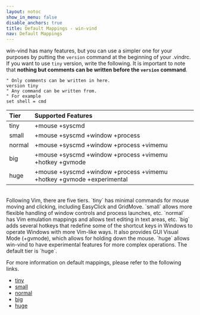 ```yaml
---
layout: notoc
show_in_menu: false
disable_anchors: true
title: Default Mappings - win-vind
nav: Default Mappings
---
```


win-vind has many features, but you can use a simpler one for your purposes by putting the `version` command at the beginning of your .vindrc.
If you want to use `tiny` version, write the following. It is important to note that **nothing but comments can be written before the `version` command**.

```vim
" Only comments can be written in here.
version tiny
" Any command can be written from.
" For example
set shell = cmd
```
  
|**Tier**|**Supported Features**|
|:---|:---|
|tiny|+mouse +syscmd|
|small|+mouse +syscmd +window +process|
|normal|+mouse +syscmd +window +process +vimemu|
|big|+mouse +syscmd +window +process +vimemu +hotkey +gvmode|
|huge|+mouse +syscmd +window +process +vimemu +hotkey +gvmode +experimental|

<br>
Following Vim, there are five tiers. `tiny` has minimal commands for mouse moving and clicking, including EasyClick and GridMove. `small` allows more flexible handling of window controls and process launches, etc. `normal` has Vim emulation mappings and allows text editing in text areas, etc. `big` adds several hotkeys that redefine some of the shortcut keys in Windows to operate Windows with more Vim-like ways. It also provides GUI Visual Mode (+gvmode), which allows for holding down the mouse. `huge` allows win-vind to have experimental features for more complex operations. The default tier is `huge`.

For more information on default mappings, please refer to the following links.

- [tiny](tiny)
- [small](small)
- [normal](normal)
- [big](big)
- [huge](huge)
